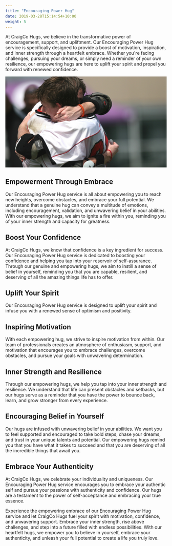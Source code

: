```yaml
---
title: "Encouraging Power Hug"
date: 2019-03-28T15:14:54+10:00
weight: 5
---
```


At CraigCo Hugs, we believe in the transformative power of encouragement, support, and upliftment. Our Encouraging Power Hug service is specifically designed to provide a boost of motivation, inspiration, and inner strength through a heartfelt embrace. Whether you're facing challenges, pursuing your dreams, or simply need a reminder of your own resilience, our empowering hugs are here to uplift your spirit and propel you forward with renewed confidence.

![Accounting Services](/images/hugs/encouraging-power-hug.jpg)

## Empowerment Through Embrace
Our Encouraging Power Hug service is all about empowering you to reach new heights, overcome obstacles, and embrace your full potential. We understand that a genuine hug can convey a multitude of emotions, including encouragement, validation, and unwavering belief in your abilities. With our empowering hugs, we aim to ignite a fire within you, reminding you of your inner strength and capacity for greatness.

## Boost Your Confidence
At CraigCo Hugs, we know that confidence is a key ingredient for success. Our Encouraging Power Hug service is dedicated to boosting your confidence and helping you tap into your reservoir of self-assurance. Through our genuine and empowering hugs, we aim to instill a sense of belief in yourself, reminding you that you are capable, resilient, and deserving of all the amazing things life has to offer.

## Uplift Your Spirit
Our Encouraging Power Hug service is designed to uplift your spirit and infuse you with a renewed sense of optimism and positivity.

## Inspiring Motivation
With each empowering hug, we strive to inspire motivation from within. Our team of professionals creates an atmosphere of enthusiasm, support, and motivation that encourages you to embrace challenges, overcome obstacles, and pursue your goals with unwavering determination.

## Inner Strength and Resilience
Through our empowering hugs, we help you tap into your inner strength and resilience. We understand that life can present obstacles and setbacks, but our hugs serve as a reminder that you have the power to bounce back, learn, and grow stronger from every experience.

## Encouraging Belief in Yourself
Our hugs are infused with unwavering belief in your abilities. We want you to feel supported and encouraged to take bold steps, chase your dreams, and trust in your unique talents and potential. Our empowering hugs remind you that you have what it takes to succeed and that you are deserving of all the incredible things that await you.

## Embrace Your Authenticity
At CraigCo Hugs, we celebrate your individuality and uniqueness. Our Encouraging Power Hug service encourages you to embrace your authentic self and pursue your passions with authenticity and confidence. Our hugs are a testament to the power of self-acceptance and embracing your true essence.  

Experience the empowering embrace of our Encouraging Power Hug service and let CraigCo Hugs fuel your spirit with motivation, confidence, and unwavering support. Embrace your inner strength, rise above challenges, and step into a future filled with endless possibilities. With our heartfelt hugs, we empower you to believe in yourself, embrace your authenticity, and unleash your full potential to create a life you truly love.
